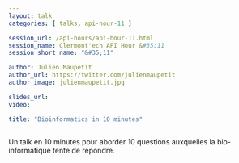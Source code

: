 ```yaml
---
layout: talk
categories: [ talks, api-hour-11 ]

session_url: /api-hours/api-hour-11.html
session_name: Clermont'ech API Hour &#35;11
session_short_name: "&#35;11"

author: Julien Maupetit
author_url: https://twitter.com/julienmaupetit
author_image: julienmaupetit.jpg

slides_url:
video:

title: "Bioinformatics in 10 minutes"
---
```


Un talk en 10 minutes pour aborder 10 questions auxquelles la bio-informatique
tente de répondre.
